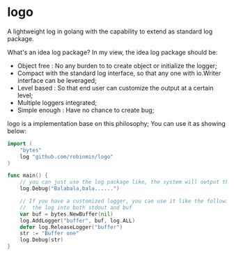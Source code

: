 logo
======

A lightweight log in golang with the capability to extend as standard log package.

What's an idea log package? In my view, the idea log package should be:

-  Object free : No any burden to to create object or initialize the logger;
-  Compact with the standard log interface, so that any one with io.Writer interface
	can be leveraged;
-  Level based : So that end user can customize the output at a certain level;
-  Multiple loggers integrated;
-  Simple enough : Have no chance to create bug;

logo is a implementation base on this philosophy; You can use it as showing below:

```go
import (
	"bytes"
	log "github.com/robinmin/logo"
)

func main() {
	// you can just use the log package like, the system will output the log to stdout by default
	log.Debug("Balabala,bala......")

	// If you have a customized logger, you can use it like the following. The system will output
	//  the log into both stdout and buf
	var buf = bytes.NewBuffer(nil)
	log.AddLogger("buffer", buf, log.ALL)
	defer log.ReleaseLogger("buffer")
	str := "Buffer one"
	log.Debug(str)
}

```
